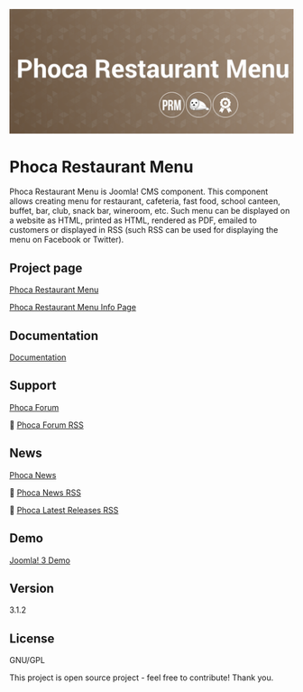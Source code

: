 



![Phoca Restaurant Menu](https://github.com/PhocaCz/PhocaRestaurantMenu/blob/master/phocamenu.png)

# Phoca Restaurant Menu



Phoca Restaurant Menu is Joomla! CMS component. This component allows creating menu for restaurant, cafeteria, fast food, school canteen, buffet, bar, club, snack bar, wineroom, etc. Such menu can be displayed on a website as HTML, printed as HTML, rendered as PDF, emailed to customers or displayed in RSS (such RSS can be used for displaying the menu on Facebook or Twitter).



## Project page

[Phoca Restaurant Menu](https://www.phoca.cz/phocamenu)

[Phoca Restaurant Menu Info Page](https://www.phoca.cz/project/phocarestaurantmenu-joomla-menu)



## Documentation

[Documentation](https://www.phoca.cz/documentation/category/52-phoca-restaurant-menu-component)



## Support

[Phoca Forum](https://www.phoca.cz/forum)

:bell: [Phoca Forum RSS](https://www.phoca.cz/forum/app.php/feed)



## News

[Phoca News](https://www.phoca.cz/news)

:bell: [Phoca News RSS](https://www.phoca.cz/news?format=feed&type=rss)

:bell: [Phoca Latest Releases RSS](https://www.phoca.cz/download/feed/111?format=feed&type=rss)



## Demo

[Joomla! 3 Demo](https://www.phoca.cz/restaurantmenudemo/)



## Version

3.1.2



## License

GNU/GPL



This project is open source project - feel free to contribute! Thank you.
